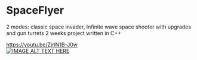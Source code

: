 # SpaceFlyer
2 modes: classic space invader, Infinite wave space shooter with upgrades and gun turrets
2 weeks project written in C++

https://youtu.be/ZjrlN1B-J0w  
[![IMAGE ALT TEXT HERE](https://img.youtube.com/vi/ZjrlN1B-J0w/0.jpg)](https://youtu.be/ZjrlN1B-J0w)  
